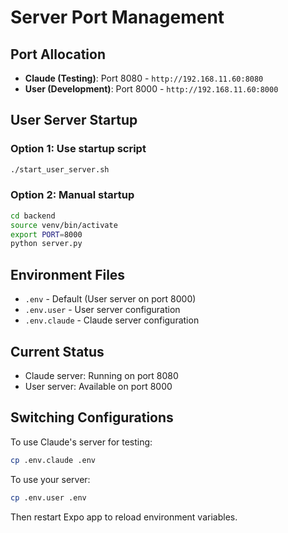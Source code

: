# Server Port Management

## Port Allocation
- **Claude (Testing)**: Port 8080 - `http://192.168.11.60:8080`
- **User (Development)**: Port 8000 - `http://192.168.11.60:8000`

## User Server Startup

### Option 1: Use startup script
```bash
./start_user_server.sh
```

### Option 2: Manual startup
```bash
cd backend
source venv/bin/activate
export PORT=8000
python server.py
```

## Environment Files

- `.env` - Default (User server on port 8000)
- `.env.user` - User server configuration
- `.env.claude` - Claude server configuration

## Current Status
- Claude server: Running on port 8080
- User server: Available on port 8000

## Switching Configurations
To use Claude's server for testing:
```bash
cp .env.claude .env
```

To use your server:
```bash
cp .env.user .env
```

Then restart Expo app to reload environment variables.